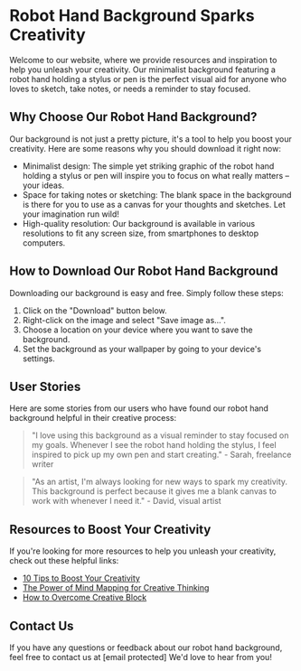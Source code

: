 <!--font:Poppins-->

# Robot Hand Background Sparks Creativity

Welcome to our website, where we provide resources and inspiration to help you unleash your creativity. Our minimalist background featuring a robot hand holding a stylus or pen is the perfect visual aid for anyone who loves to sketch, take notes, or needs a reminder to stay focused.

## Why Choose Our Robot Hand Background?

Our background is not just a pretty picture, it's a tool to help you boost your creativity. Here are some reasons why you should download it right now:

- Minimalist design: The simple yet striking graphic of the robot hand holding a stylus or pen will inspire you to focus on what really matters – your ideas.
- Space for taking notes or sketching: The blank space in the background is there for you to use as a canvas for your thoughts and sketches. Let your imagination run wild!
- High-quality resolution: Our background is available in various resolutions to fit any screen size, from smartphones to desktop computers.

## How to Download Our Robot Hand Background

Downloading our background is easy and free. Simply follow these steps:

1. Click on the "Download" button below.
2. Right-click on the image and select "Save image as...".
3. Choose a location on your device where you want to save the background.
4. Set the background as your wallpaper by going to your device's settings.

## User Stories

Here are some stories from our users who have found our robot hand background helpful in their creative process:

> "I love using this background as a visual reminder to stay focused on my goals. Whenever I see the robot hand holding the stylus, I feel inspired to pick up my own pen and start creating." - Sarah, freelance writer

> "As an artist, I'm always looking for new ways to spark my creativity. This background is perfect because it gives me a blank canvas to work with whenever I need it." - David, visual artist

## Resources to Boost Your Creativity

If you're looking for more resources to help you unleash your creativity, check out these helpful links:

- [10 Tips to Boost Your Creativity](#)
- [The Power of Mind Mapping for Creative Thinking](#)
- [How to Overcome Creative Block](#)

## Contact Us

If you have any questions or feedback about our robot hand background, feel free to contact us at [email protected] We'd love to hear from you!

<!--

Write me content for website with wallpaper which alt text is:

"A wallpaper featuring a minimalist graphic of a robot hand holding a stylus or pen, with a space for taking notes or sketching ideas."

The name/title of the page should not be 1:1 copy of the alt text but rather a real content of the website which is using this wallpaper.

- Use markdown format 
- Start with heading
- Heading should be short and concise
- The content should look like a real website 
- The website should not be about the wallpaper, wallpaper is just a related background
- Heading should be contain work "wallpaper" or "background"
- Include real sections like references, contact, user stories, etc. use things relevant to the page purpose.
- Feel free to use structure like headings, bullets, numbering, blockquotes, paragraphs, horizontal lines, etc.
- You can use formatting like bold or _italic_
- You can include UTF-8 emojis
- Links should be only #hash anchors (and you can refer to the document itself)
- Do not include images


---


# Robot Hand Wallpaper for Creative Minds

Welcome to our website, where you can find inspiration and resources to boost your creativity. Our minimalist wallpaper featuring a robot hand holding a stylus or pen is the perfect background for anyone who loves to sketch, take notes, or simply needs a visual reminder to stay focused.

## Why Choose Our Robot Hand Wallpaper?

Our wallpaper is not just a pretty picture, it's a tool to help you unleash your creative potential. Here are some reasons why you should download it right now:

- Minimalist design: The simple yet striking graphic of the robot hand holding a stylus or pen will inspire you to focus on what really matters – your ideas.
- Space for taking notes or sketching: The blank space in the wallpaper is there for you to use as a canvas for your thoughts and sketches. Let your imagination run wild!
- High-quality resolution: Our wallpaper is available in various resolutions to fit any screen size, from smartphones to desktop computers.

## How to Download Our Robot Hand Wallpaper

Downloading our wallpaper is easy and free. Simply follow these steps:

1. Click on the "Download" button below.
2. Right-click on the image and select "Save image as...".
3. Choose a location on your device where you want to save the wallpaper.
4. Set the wallpaper as your background by going to your device's settings.

## User Stories

Here are some stories from our users who have found our robot hand wallpaper helpful in their creative process:

> "I love using this wallpaper as a visual reminder to stay focused on my goals. Whenever I see the robot hand holding the stylus, I feel inspired to pick up my own pen and start creating." - Sarah, freelance writer

> "As an artist, I'm always looking for new ways to spark my creativity. This wallpaper is perfect because it gives me a blank canvas to work with whenever I need it." - David, visual artist

## References

If you're looking for more resources to boost your creativity, check out these helpful links:

- [10 Tips to Boost Your Creativity](#)
- [The Power of Mind Mapping for Creative Thinking](#)
- [How to Overcome Creative Block](#)

## Contact Us

If you have any questions or feedback about our robot hand wallpaper, feel free to contact us at [email protected] We'd love to hear from you!


---


Heading should not include word "wallpaper". The website should not be about the wallpaper itself, wallpaper is just a related background, rewrite whole content.


---


# Spark Your Creativity with a Robot Hand Background

Welcome to our website, where we provide resources and inspiration to help you unleash your creativity. Our minimalist background featuring a robot hand holding a stylus or pen is the perfect visual aid for anyone who loves to sketch, take notes, or needs a reminder to stay focused.

## Why Choose Our Robot Hand Background?

Our background is not just a pretty picture, it's a tool to help you boost your creativity. Here are some reasons why you should download it right now:

- Minimalist design: The simple yet striking graphic of the robot hand holding a stylus or pen will inspire you to focus on what really matters – your ideas.
- Space for taking notes or sketching: The blank space in the background is there for you to use as a canvas for your thoughts and sketches. Let your imagination run wild!
- High-quality resolution: Our background is available in various resolutions to fit any screen size, from smartphones to desktop computers.

## How to Download Our Robot Hand Background

Downloading our background is easy and free. Simply follow these steps:

1. Click on the "Download" button below.
2. Right-click on the image and select "Save image as...".
3. Choose a location on your device where you want to save the background.
4. Set the background as your wallpaper by going to your device's settings.

## User Stories

Here are some stories from our users who have found our robot hand background helpful in their creative process:

> "I love using this background as a visual reminder to stay focused on my goals. Whenever I see the robot hand holding the stylus, I feel inspired to pick up my own pen and start creating." - Sarah, freelance writer

> "As an artist, I'm always looking for new ways to spark my creativity. This background is perfect because it gives me a blank canvas to work with whenever I need it." - David, visual artist

## Resources to Boost Your Creativity

If you're looking for more resources to help you unleash your creativity, check out these helpful links:

- [10 Tips to Boost Your Creativity](#)
- [The Power of Mind Mapping for Creative Thinking](#)
- [How to Overcome Creative Block](#)

## Contact Us

If you have any questions or feedback about our robot hand background, feel free to contact us at [email protected] We'd love to hear from you!


---


Write me a Google font which is best fitting for the website.

Pick from the list:
- Great Vibes
- Creepster
- Poppins
- Lobster
- Raleway
- Roboto
- Playfair Display
- Inter
- Alegreya
- Cinzel
- Montserrat
- Cabin
- Open Sans
- Futura
- Cinzel Decorative
- IBM Plex Sans
- Dancing Script
- Barlow Condensed
- Exo 2
- Orbitron
- Lato
- Cormorant Garamond


Write just the font name nothing else.


---


Poppins

-->
